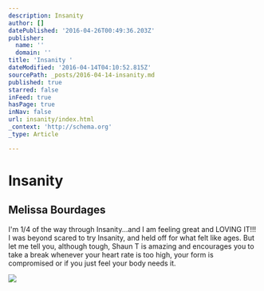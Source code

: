 ```yaml
---
description: Insanity
author: []
datePublished: '2016-04-26T00:49:36.203Z'
publisher:
  name: ''
  domain: ''
title: 'Insanity '
dateModified: '2016-04-14T04:10:52.815Z'
sourcePath: _posts/2016-04-14-insanity.md
published: true
starred: false
inFeed: true
hasPage: true
inNav: false
url: insanity/index.html
_context: 'http://schema.org'
_type: Article

---
```

# Insanity 

<article style=""><h1>Melissa Bourdages</h1><p>I'm 1/4 of the way through Insanity...and I am feeling great and LOVING IT!!! I was beyond scared to try Insanity, and held off for what felt like ages. But let me tell you, although tough, Shaun T is amazing and encourages you to take a break whenever your heart rate is too high, your form is compromised or if you just feel your body needs it.</p><img src="http://1.bp.blogspot.com/-r5pO9QmvcpM/U9KKuWoPjlI/AAAAAAAAAP4/D3Qos4q5Llg/s1600/photo+2.JPG" /></article>